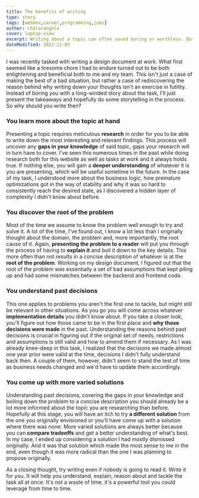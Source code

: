 ```yaml
---
title: The benefits of writing
type: story
tags: [webdev,career,programming,jobs]
author: chalarangelo
cover: laptop-view
excerpt: Writing about a topic can often sound boring or worthless. But there are significant benefits to doing it from time to time.
dateModified: 2022-11-05
---
```


I was recently tasked with writing a design document at work. What first seemed like a tiresome chore I had to endure turned out to be both enlightening and beneficial both to me and my team. This isn't just a case of making the best of a bad situation, but rather a case of rediscovering the reason behind why writing down your thoughts isn't an exercise in futility. Instead of boring you with a long-winded story about the task, I'll just present the takeaways and hopefully do some storytelling in the process. So why should you write then?

### You learn more about the topic at hand

Presenting a topic requires meticulous **research** in order for you to be able to write down the most interesting and relevant findings. This process will uncover any **gaps in your knowledge** of said topic, gaps your research will in turn have to cover. I've seen this numerous times in the past while doing research both for this website as well as tasks at work and it always holds true. If nothing else, you will gain a **deeper understanding** of whatever it is you are presenting, which will be useful sometime in the future. In the case of my task, I understood more about the business logic, how premature optimizations got in the way of stability and why it was so hard to consistently reach the desired state, as I discovered a hidden layer of complexity I didn't know about before.

### You discover the root of the problem

Most of the time we assume to know the problem well enough to try and solve it. A lot of the time, I've found out, I know a lot less than I originally thought about the domain, the problem and, more importantly, the root cause of it. Again, **presenting the problem to a reader** will put you through the process of having to **explain it** and boil it down to the key details. This more often than not results in a concise description of whatever is at the **root of the problem**. Working on my design document, I figured out that the root of the problem was essentially a set of bad assumptions that kept piling up and had some mismatches between the backend and frontend code.

### You understand past decisions

This one applies to problems you aren't the first one to tackle, but might still be relevant in other situations. As you go you will come across whatever **implementation details** you didn't know about. If you take a closer look, you'll figure out how those came to be in the first place and **why those decisions were made** in the past. Understanding the reasons behind past decisions is crucial in figuring out if the original set of needs, restrictions and assumptions is still valid and how to amend them if necessary. As I was already knee-deep in this task, I realized that the decisions we made almost one year prior were valid at the time, decisions I didn't fully understand back then. A couple of them, however, didn't seem to stand the test of time as business needs changed and we'd have to update them accordingly.

### You come up with more varied solutions

Understanding past decisions, covering the gaps in your knowledge and boiling down the problem to a concise description you should already be a lot more informed about the topic you are researching than before. Hopefully at this stage, you will have an itch to try **a different solution** from the one you originally envisioned or you'll have come up with a solution where there was none. More varied solutions are always better because you can **compare tradeoffs** and get a better understanding of what's best. In my case, I ended up considering a solution I had mostly dismissed originally. And it was that solution which made the most sense to me in the end, even though it was more radical than the one I was planning to propose originally.

As a closing thought, try writing even if nobody is going to read it. Write it for you. It will help you understand, explain, reason about and tackle the task all at once. It's not a waste of time, it's a powerful tool you could leverage from time to time.
